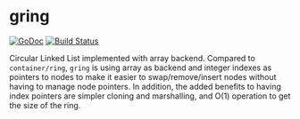 # gring

[![GoDoc](https://godoc.org/github.com/atedja/gring?status.svg)](https://godoc.org/github.com/atedja/gring) [![Build Status](https://travis-ci.org/atedja/gring.svg?branch=master)](https://travis-ci.org/atedja/gring)

Circular Linked List implemented with array backend.
Compared to `container/ring`, `gring` is using array as backend and integer indexes as pointers to nodes to make it easier to swap/remove/insert nodes without having to manage node pointers.
In addition, the added benefits to having index pointers are simpler cloning and marshalling, and O(1) operation to get the size of the ring.
